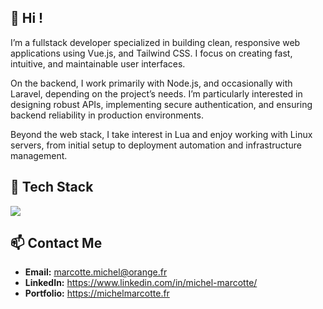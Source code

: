 ## 👋 Hi !

I’m a fullstack developer specialized in building clean, responsive web applications using Vue.js, and Tailwind CSS. I focus on creating fast, intuitive, and maintainable user interfaces.

On the backend, I work primarily with Node.js, and occasionally with Laravel, depending on the project’s needs. I’m particularly interested in designing robust APIs, implementing secure authentication, and ensuring backend reliability in production environments.

Beyond the web stack, I take interest in Lua and enjoy working with Linux servers, from initial setup to deployment automation and infrastructure management.

## 🚀 Tech Stack

<p align="left">
  <img src="https://skillicons.dev/icons?i=vue,tailwind,ts,nodejs,nestjs,java,php,laravel,lua,prisma,mysql,postgres,linux,docker,wordpress" />
</p>

## 📫 Contact Me

<ul>
  <li><strong>Email:</strong> <a href="mailto:marcotte.michel@orange.fr" target="_blank">marcotte.michel@orange.fr</a></li>
  <li><strong>LinkedIn:</strong> <a href="https://www.linkedin.com/in/michel-marcotte/" target="_blank">https://www.linkedin.com/in/michel-marcotte/</a></li>
  <li><strong>Portfolio:</strong> <a href="https://michelmarcotte.fr" target="_blank">https://michelmarcotte.fr</a></li>
</ul>
